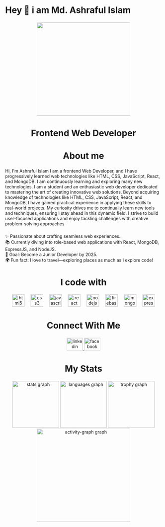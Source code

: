 <h1 align="left">Hey 👋 i am Md. Ashraful Islam</h1>

###

<div align="center">
  <img height="300" src="https://i.ibb.co.com/39Vgct7w/git-Hub-banner.png"  />
</div>

###

<h1 align="center">Frontend Web Developer</h1>

###

<h1 align="center">About me</h1>

###

<p align="left">Hi, I'm Ashraful Islam I am a frontend Web Developer, and I have progressively learned web technologies like HTML, CSS, JavaScript, React, and MongoDB. I am continuously learning and exploring many new technologies. I am a student and an enthusiastic web developer dedicated to mastering the art of creating innovative web solutions. Beyond acquiring knowledge of technologies like HTML, CSS, JavaScript, React, and MongoDB, I have gained practical experience in applying these skills to real-world projects. My curiosity drives me to continually learn new tools and techniques, ensuring I stay ahead in this dynamic field. I strive to build user-focused applications and enjoy tackling challenges with creative problem-solving approaches</p>

###

<p align="left">✨ Passionate about crafting seamless web experiences.<br>📚 Currently diving into role-based web applications with React, MongoDB, ExpressJS, and NodeJS.<br>🎯 Goal: Become a Junior Developer by 2025.<br>🌍 Fun fact: I love to travel—exploring places as much as I explore code!</p>

###

<h1 align="center">I code with</h1>

###

<div align="center">
  <img src="https://cdn.jsdelivr.net/gh/devicons/devicon/icons/html5/html5-original.svg" height="40" alt="html5 logo"  />
  <img width="12" />
  <img src="https://cdn.jsdelivr.net/gh/devicons/devicon/icons/css3/css3-original.svg" height="40" alt="css3 logo"  />
  <img width="12" />
  <img src="https://cdn.jsdelivr.net/gh/devicons/devicon/icons/javascript/javascript-original.svg" height="40" alt="javascript logo"  />
  <img width="12" />
  <img src="https://cdn.jsdelivr.net/gh/devicons/devicon/icons/react/react-original.svg" height="40" alt="react logo"  />
  <img width="12" />
  <img src="https://cdn.jsdelivr.net/gh/devicons/devicon/icons/nodejs/nodejs-original.svg" height="40" alt="nodejs logo"  />
  <img width="12" />
  <img src="https://cdn.jsdelivr.net/gh/devicons/devicon/icons/firebase/firebase-plain.svg" height="40" alt="firebase logo"  />
  <img width="12" />
  <img src="https://cdn.jsdelivr.net/gh/devicons/devicon/icons/mongodb/mongodb-original.svg" height="40" alt="mongodb logo"  />
  <img width="12" />
  <img src="https://skillicons.dev/icons?i=express" height="40" alt="express logo"  />
</div>

###

<h1 align="center">Connect With Me</h1>

###

<div align="center">
  <a href="https://www.linkedin.com/in/ashraful-islam-1ba47b318/" target="_blank">
    <img src="https://raw.githubusercontent.com/maurodesouza/profile-readme-generator/master/src/assets/icons/social/linkedin/default.svg" width="52" height="40" alt="linkedin logo"  />
  </a>
  <a href="https://www.facebook.com/ashraful2871" target="_blank">
    <img src="https://raw.githubusercontent.com/maurodesouza/profile-readme-generator/master/src/assets/icons/social/facebook/default.svg" width="52" height="40" alt="facebook logo"  />
  </a>
</div>

###

<h1 align="center">My Stats</h1>

###

<div align="center">
  <img src="https://github-readme-stats.vercel.app/api?username=ashraful2871&hide_title=false&hide_rank=false&show_icons=true&include_all_commits=true&count_private=true&disable_animations=false&theme=dracula&locale=en&hide_border=false&order=1" height="150" alt="stats graph"  />
  <img src="https://github-readme-stats.vercel.app/api/top-langs?username=ashraful2871&locale=en&hide_title=false&layout=compact&card_width=320&langs_count=5&theme=dracula&hide_border=false&order=2" height="150" alt="languages graph"  />
  <img src="https://github-profile-trophy.vercel.app?username=ashraful2871&theme=dracula&column=-1&row=1&margin-w=8&margin-h=8&no-bg=false&no-frame=false&order=4" height="150" alt="trophy graph"  />
  <img src="https://github-readme-activity-graph.vercel.app/graph?username=ashraful2871&radius=16&theme=react&area=true&order=5" height="300" alt="activity-graph graph"  />
</div>

###
